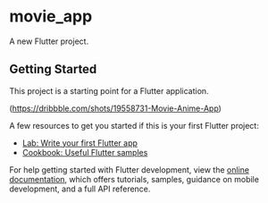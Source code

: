 # movie_app

A new Flutter project.

## Getting Started

This project is a starting point for a Flutter application.

(https://dribbble.com/shots/19558731-Movie-Anime-App)

A few resources to get you started if this is your first Flutter project:

- [Lab: Write your first Flutter app](https://docs.flutter.dev/get-started/codelab)
- [Cookbook: Useful Flutter samples](https://docs.flutter.dev/cookbook)

For help getting started with Flutter development, view the
[online documentation](https://docs.flutter.dev/), which offers tutorials,
samples, guidance on mobile development, and a full API reference.
